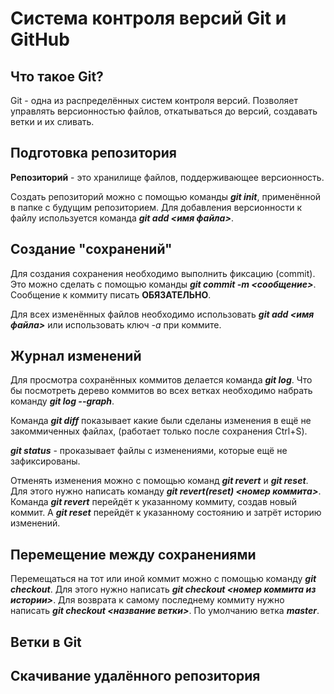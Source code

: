 # Система контроля версий Git и GitHub

## Что такое Git?
Git - одна из распределённых систем контроля версий. Позволяет управлять версионностью файлов, откатываться до версий, создавать ветки и их сливать. 

## Подготовка репозитория
**Репозиторий** - это хранилище файлов, поддерживающее версионность.

Создать репозиторий можно с помощью команды ***git init***, применённой в папке с будущим репозиторием.
Для добавления версионности к файлу используется команда ***git add <имя файла>***.

## Создание "сохранений"
Для создания сохранения необходимо выполнить фиксацию (commit).
Это можно сделать с помощью команды ***git commit -m <сообщение>***.
Сообщение к коммиту писать **ОБЯЗАТЕЛЬНО**.

Для всех изменённых файлов необходимо использовать ***git add <имя файла>*** или использовать ключ *-а* при коммите.

## Журнал изменений
Для просмотра сохранённых коммитов делается команда ***git log***.
Что бы посмотреть дерево коммитов во всех ветках необходимо набрать команду ***git log --graph***.

Команда ***git diff*** показывает какие были сделаны изменения в ещё не закоммиченных файлах, (работает только после сохранения Ctrl+S). 

***git status*** - проказывает файлы с изменениями, которые ещё не зафиксированы.

Отменять изменения можно с помощью команд ***git revert*** и ***git reset***. Для этого нужно написать команду ***git revert(reset) <номер коммита>***. Команда ***git revert*** перейдёт к указанному коммиту, создав новый коммит. A ***git reset*** перейдёт к указанному состоянию и затрёт историю изменений.

## Перемещение между сохранениями
Перемещаться на тот или иной коммит можно с помощью команду ***git checkout***. Для этого нужно написать ***git checkout <номер коммита из истории>***. Для возврата к самому последнему коммиту нужно написать ***git checkout <название ветки>***. По умолчанию ветка ***master***.

## Ветки в Git

## Скачивание удалённого репозитория